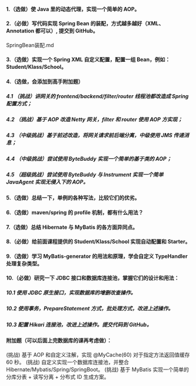 #### 1.（选做）使 Java 里的动态代理，实现一个简单的 AOP。
#### 2.（必做）写代码实现 Spring Bean 的装配，方式越多越好（XML、Annotation 都可以）, 提交到 GitHub。
SpringBean装配.md
#### 3.（选做）实现一个 Spring XML 自定义配置，配置一组 Bean，例如：Student/Klass/School。

#### 4.（选做，会添加到高手附加题）
##### 4.1 （挑战）讲网关的 frontend/backend/filter/router 线程池都改造成 Spring 配置方式；
##### 4.2 （挑战）基于 AOP 改造 Netty 网关，filter 和 router 使用 AOP 方实现；
##### 4.3 （中级挑战）基于前述改造，将网关请求前后端分离，中级使用 JMS 传递消息；
##### 4.4 （中级挑战）尝试使用 ByteBuddy 实现一个简单的基于类的 AOP；
##### 4.5 （超级挑战）尝试使用 ByteBuddy 与 Instrument 实现一个简单 JavaAgent 实现无侵入下的 AOP。

#### 5.（选做）总结一下，单例的各种写法，比较它们的优劣。
#### 6.（选做）maven/spring 的 profile 机制，都有什么用法？
#### 7.（选做）总结 Hibernate 与 MyBatis 的各方面异同点。
#### 8.（必做）给前面课程提供的 Student/Klass/School 实现自动配置和 Starter。
#### 9.（选做）学习 MyBatis-generator 的用法和原理，学会自定义 TypeHandler 处理复杂类型。
#### 10.（必做）研究一下 JDBC 接口和数据库连接池，掌握它们的设计和用法：
##### 10.1 使用 JDBC 原生接口，实现数据库的增删改查操作。
##### 10.2 使用事务，PrepareStatement 方式，批处理方式，改进上述操作。
##### 10.3 配置 Hikari 连接池，改进上述操作。提交代码到 GitHub。

#### 附加题（可以后面上完数据库的课再考虑做）：
(挑战) 基于 AOP 和自定义注解，实现 @MyCache(60) 对于指定方法返回值缓存 60 秒。
(挑战) 自定义实现一个数据库连接池，并整合 Hibernate/Mybatis/Spring/SpringBoot。
(挑战) 基于 MyBatis 实现一个简单的分库分表 + 读写分离 + 分布式 ID 生成方案。